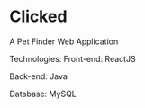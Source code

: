 # Clicked
A Pet Finder Web Application

Technologies:
Front-end: ReactJS

Back-end: Java

Database: MySQL
